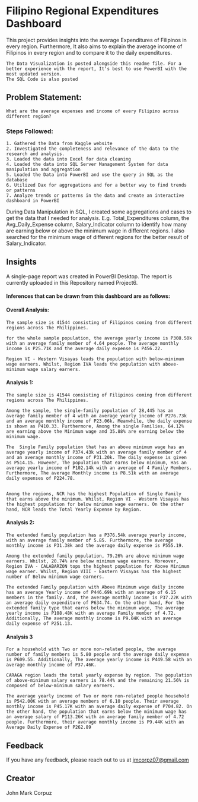 
# Filipino Regional Expenditures Dashboard

This project provides insights into the average Expenditures of Filipinos in every region. Furthermore, It also aims to explain the average income of Filipinos in every region and to compare it to the daily expenditures.

    The Data Visualization is posted alongside this readme file. For a better experience with the report, It's best to use PowerBI with the most updated version. 
    The SQL Code is also posted

## Problem Statement:
    What are the average expenses and income of every Filipino across different region?

### Steps Followed:
    1. Gathered the Data from Kaggle website
    2. Investigated the completeness and relevance of the data to the research and analysis.
    3. Loaded the data into Excel for data cleaning
    4. Loaded the data into SQL Server Management System for data manipulation and aggregation
    5. Loaded the Data into PowerBI and use the query in SQL as the database
    6. Utilized Dax for aggregations and for a better way to find trends or patterns
    7. Analyze trends or patterns in the data and create an interactive dashboard in PowerBI

During Data Manipulation in SQL, I created some aggregations and cases to get the data that I needed for analysis. E.g. Total_Expenditures column, the Avg_Daily_Expense column, Salary_Indicator column to identify how many are earning below or above the minimum wage in different regions. I also searched for the minimum wage of different regions for the better result of Salary_Indicator.

## Insights 
A single-page report was created in PowerBI Desktop. The report is currently uploaded in this Repository named Project6. 

#### Inferences that can be drawn from this dashboard are as follows:

#### Overall Analysis:

	The sample size is 41544 consisting of Filipinos coming from different regions across The Philippines. 

	for the whole sample population, the average yearly income is P308.50k with an average family member of 4.64 people. The average monthly income is P25.71K and the average daily expense is P456.22.
	
	Region VI - Western Visayas leads the population with below-minimum wage earners. Whilst, Region IVA leads the population with above-minimum wage salary earners. 


#### Analysis 1:

	The sample size is 41544 consisting of Filipinos coming from different regions across The Philippines. 

	Among the sample, the single-family population of 28,445 has an average family member of 4 with an average yearly income of P276.73k and an average monthly income of P23.06k. Meanwhile, the daily expense is shown as P410.33. Furthermore, Among the single Families, 64.12% are earning above the Minimum wage and 35.88% are earning below the minimum wage. 

	The  Single Family population that has an above minimum wage has an average yearly income of P374.43k with an average family member of 4 and an average monthly income of P31.20k. The daily expense is given as P514.15. However, The population that earns below minimum, Has an average yearly income of P102.14k with an average of 4 Family Members. Furthermore, The average Monthly income is P8.51k with an average daily expenses of P224.78. 


	Among the regions, NCR has the highest Population of Single Family that earns above the minimum. Whilst, Region VI - Western Visayas has the highest population for below minimum wage earners. On the other hand, NCR leads the Total Yearly Expense by Region. 

#### Analysis 2: 

	The extended family population has a P376.54k average yearly income, with an average family member of 5.85. Furthermore, the average monthly income is P31.38k and the average daily expense is P555.19. 
	
	Among the extended family population, 79.26% are above minimum wage earners. Whilst, 20.74% are below minimum wage earners. Moreover, Region IVA - CALABARZON tops the highest population for Above Minimum wage earner. Whilst, Region VIII - Eastern Visayas has the highest number of Below minimum wage earners.

	The extended Family population with Above Minimum wage daily income has an average Yearly income of P446.69k with an average of 6.15 members in the family. And, the average monthly income is P37.22K with an average daily expenditure of P634.74. On the other hand, For the extended family type that earns below the minimum wage, The average yearly income is P108.48K with an average Family member of 4.72. Additionally, The average monthly income is P9.04K with an average daily expense of P251.13.


#### Analysis 3

	For a household with Two or more non-related people, the average number of family members is 5.80 people and the average daily expense is P609.55. Additionally, The average yearly income is P449.58 with an average monthly income of P37.46K. 

	CARAGA region leads the total yearly expense by region. The population of above-minimum salary earners is 78.44% and the remaining 21.56% is composed of below-minimum salary earners. 

	The average yearly income of Two or more non-related people household is P542.00K with an average members of 6.10 people. Their average monthly income is P45.17K with an average daily expense of P704.82. On the other hand, the population that earns below the minimum wage has an average salary of P113.26K with an average family member of 4.72 people. Furthermore, their average monthly income is P9.44K with an Average Daily Expense of P262.89




## Feedback

If you have any feedback, please reach out to us at jmcorpz07@gmail.com

## Creator
John Mark Corpuz

